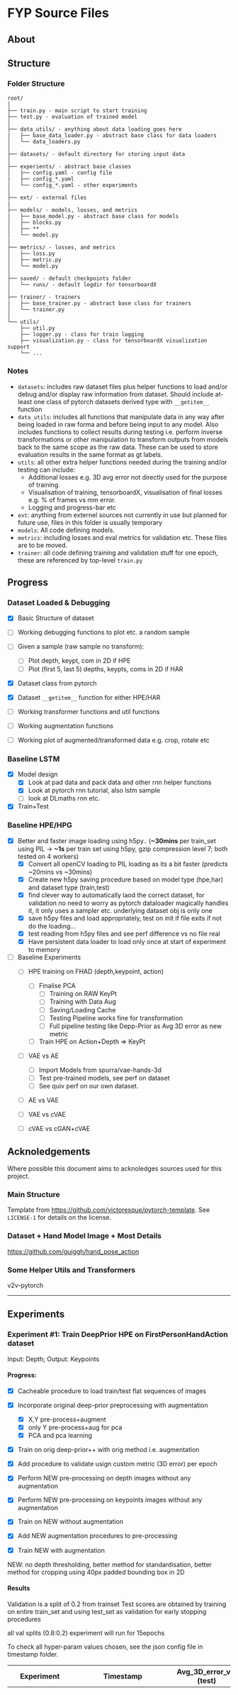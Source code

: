 # FYP Source Files 

## About



## Structure
### Folder Structure
  ```
  root/
  │
  ├── train.py - main script to start training
  ├── test.py - evaluation of trained model
  │
  ├── data_utils/ - anything about data loading goes here
  |   ├── base_data_loader.py - abstract base class for data loaders
  │   └── data_loaders.py
  │
  ├── datasets/ - default directory for storing input data
  │
  ├── experients/ - abstract base classes
  │   ├── config.yaml - config file
  |   ├── config_*.yaml
  │   └── config_*.yaml - other experiments
  │   
  ├── ext/ - external files
  |
  ├── models/ - models, losses, and metrics
  |   ├── base_model.py - abstract base class for models
  │   ├── blocks.py
  │   ├── **
  │   └── model.py
  |
  ├── metrics/ - losses, and metrics
  │   ├── loss.py
  │   ├── metric.py
  │   └── model.py
  │
  ├── saved/ - default checkpoints folder
  │   └── runs/ - default logdir for tensorboardX
  │
  ├── trainer/ - trainers
  |   ├── base_trainer.py - abstract base class for trainers
  │   └── trainer.py
  │
  └── utils/
      ├── util.py
      ├── logger.py - class for train logging
      ├── visualization.py - class for tensorboardX visualization support
      └── ...
  ```

### Notes
- `datasets`: includes raw dataset files plus helper functions to load and/or debug and/or display raw information from dataset. Should include at-least one class of pytorch datasets derived type with `__getitem__` function
- `data_utils`: includes all functions that manipulate data in any way after being loaded in raw forma and before being input to any model. Also includes functions to collect results during testing i.e. perform inverse transformations or other manipulation to transform outputs from models back to the same scope as the raw data. These can be used to store evaluation results in the same format as gt labels.
- `utils`: all other extra helper functions needed during the training and/or testing can include:
  - Additional losses e.g. 3D avg error not directly used for the purpose of training.
  - Visualisation of training, tensorboardX, visualisation of final losses e.g. % of frames vs mm error.
  - Logging and progress-bar etc
- `ext`: anything from externel sources not currently in use but planned for future use, files in this folder is usually temporary
- `models`: All code defining models.
- `metrics`: including losses and eval metrics for validation etc. These files are to be moved.
- `trainer`: all code defining training and validation stuff for one epoch, these are referenced by top-level `train.py`


## Progress

### Dataset Loaded & Debugging

- [x] Basic Structure of dataset
- [ ] Working debugging functions to plot etc. a random sample
- [ ] Given a sample (raw sample no transform):
    - [ ] Plot depth, keypt, com in 2D if HPE
    - [ ] Plot (first 5, last 5) depths, keypts, coms in 2D if HAR
- [x] Dataset class from pytorch
- [x] Dataset `__getitem__` function for either HPE/HAR
- [ ] Working transformer functions and util functions
- [ ] Working augmentation functions
- [ ] Working plot of augmented/transformed data e.g. crop, rotate etc


### Baseline LSTM
- [x] Model design
  - [x] Look at pad data and pack data and other rnn helper functions
  - [x] Look at pytorch rnn tutorial, also lstm sample
  - [ ] look at DLmaths rnn etc.
- [x] Train+Test

### Baseline HPE/HPG
- [x] Better and faster image loading using h5py.. (**~30mins** per train_set using PIL -> **~1s** per train set using h5py, gzip compression level 7; both tested on 4 workers)
  - [x] Convert all openCV loading to PIL loading as its a bit faster (predicts ~20mins vs ~30mins)
  - [x] Create new h5py saving procedure based on model type (hpe,har) and dataset type (train,test)
  - [x] find clever way to automatically laod the correct dataset, for validation no need to worry as pytorch dataloader magically handles it, it only uses a sampler etc. underlying dataset obj is only one
  - [x] save h5py files and load appropriately, test on init if file exits if not do the loading...
  - [x] test reading from h5py files and see perf difference vs no file real
  - [x] Have persistent data loader to load only once at start of experiment to memory
- [ ] Baseline Experiments
  - [ ] HPE training on FHAD (depth,keypoint, action)
    - [ ] Finalise PCA
      - [ ] Training on RAW KeyPt
      - [ ] Training with Data Aug
      - [ ] Saving/Loading Cache
      - [ ] Testing Pipeline works fine for transformation
      - [ ] Full pipeline testing like Depp-Prior as Avg 3D error as new metric
    - [ ] Train HPE on Action+Depth => KeyPt
  - [ ] VAE vs AE
    - [ ] Import Models from spurra/vae-hands-3d
    - [ ] Test pre-trained models, see perf on dataset
    - [ ] See quiv perf on our own dataset.
  - [ ] AE vs VAE
  - [ ] VAE vs cVAE
  - [ ] cVAE vs cGAN+cVAE 


## Acknoledgements
Where possible this document aims to acknoledges sources used for this project.

### Main Structure
Template from https://github.com/victoresque/pytorch-template. See `LICENSE-1` for details on the license.

### Dataset + Hand Model Image + Most Details
https://github.com/guiggh/hand_pose_action

### Some Helper Utils and Transformers
v2v-pytorch


---

## Experiments
### Experiment #1: Train DeepPrior HPE on FirstPersonHandAction dataset
Input: Depth; Output: Keypoints

#### Progress:
- [x] Cacheable procedure to load train/test flat sequences of images
- [x] Incorporate original deep-prior preprocessing with augmentation
  - [x] X,Y pre-process+augment
  - [x] only Y pre-process+aug for pca
  - [x] PCA and pca learning
- [x] Train on orig deep-prior++ with orig method i.e. augmentation
- [x] Add procedure to validate usign custom metric (3D error) per epoch
- [x] Perform NEW pre-processing on depth images without any augmentation
- [x] Perform NEW pre-processing on keypoints images without any augmentation
- [x] Train on NEW without augmentation
- [x] Add NEW augmentation procedures to pre-processing
- [x] Train NEW with augmentation


NEW: no depth thresholding, better method for standardisation, better method for cropping
     using 40px padded bounding box in 2D

#### Results
Validation is a split of 0.2 from trainset
Test scores are obtained by training on entire train_set and using test_set as validation
for early stopping procedures

all val splits (0.8:0.2) experiment will run for 15epochs

To check all hyper-param values chosen, see the json config file in timestamp folder.

| Experiment | Timestamp | Avg_3D_error_val (test) | Avg_3D_error_train | Notes |
| -------- | -------- | ---- | ---- | :------------------------------------: |
| Baseline   | BaselineHPE/0401_084525 | ~26.6mm (Best) | 14mm (Best) | All baseline stuff, 1:1 split train:test, val as testset, training error reduces steadiliy, val error jumps around, stagnates around 20 epochs, best@ep40, tot50epochs
| Baseline+ValSplit | BaselineHPE/0401_111005 | 23.04mm | 22.24 | Here train rate of decrease in error is slow, however less effects of overfitting also val error is way better than before, but maybe cause its just a smaller set


### Experiment #1: Train DeepPrior HPE with Action on FirstPersonHandAction dataset

#### Setup

#### Compression Updates

GZIP, 7 -> 47s; ~500MB

GZIP,7, bigger cache block -> 56s

GZIP,4, bigger cache block -> 40s;1.1GB


LZF, my laptop -> ~21s; 1.9GB!
GZIP,4, my laptop -> ~24s; 0.78GB
GZIP,7, my laptor -> ~20s; 0.68 GB <---sticking with this for now

## joblib methods -- untested oon my laptop, file size is roughly LZF size
```

tmux attach -t 0

<ctrl+b>, w

<select window>
```


## new procedure

iterate through the data loader in the beginning and everyitem will be a list of two items

one is the inputs the other is the outputs 


## validate extra metrics
targets ; outputs ;

if outputs is of type tuple then...
first elem is for val_loss of network
second elem is for keypoint error

so basically condition is... 

if it is a tuple send the second output to metric_eval and first output for val_loss


## problems

- ~~pca data for training and pca training mean/std~~

- ~~ pca after training for transform of y ~~

- X or depthmaps after transform ARE DIFFERENT!!
  - Check out where the issue is, try using xy transforms from msra to test out the problem
  - or just see / compare visually which transform gives different results

---
## Meeting 8/3/19 Notes
The main problem was the camera matrix transformation etc so apparently y_val of mm2px was coming to be wrong for some 
reason ths is now changed so org deep prior methods are used

however there is still some issue with validation curves!! they stop going less that 0.05 even though final avg 3d error is 0.25 so val loss shuld actually be about 0.3!

something else might still be worng!!
have a test at val loss etc, maybe try increasing early stop epochs and see if overall scores improves, for some reason val loss is being reported higher than normal...why??


current 25mm test set train on full train set
have augmentation see what happens... 3mm less.. (scaling)
per image changed cropping ...
show visual estimation in augmentation

goal: beating the baseline experiments below atleast most of them with the cyclic architechture...

validation error remains the same average 3D error decreases... why dies this happen? Is it a bug? Doesn't seem to be, as I renamed the msra folder to ensure no msra is being used during val. we do get value decreases in val error but not as much, i think its probably just the test set.

Note for experiments exp on val set choose best their THEN retrain on full train set!

---

## TODO
 - [ ] Implement Visualisation AFTER training with test cases and predicted output along with 3D error for that frame, so you see more than just avg 3D error.
 - [x] Implement Augmentation **EXP 1**
 - [x] Implement New Crop Method see if its better or worse **EXP 2**
 - [ ] Try 'conditioning' in various ways, see experiments below. **EXP 3**


### Experiment #1:
#### Details
Test with data augmentation:
Rot only
Rot + Transl
Rot + Transl + Scale

CHOOSE: PICK BEST AUG OPTION

#### Results

### Experiment #2:
#### Details
Alternative cropping method (40mm padding) VS Original Cropping Method
Test on NO AUG: is it better than 25mm?

If So, then test on training with augmentation using mest augmentation method chosen earlier

CHOOSE: PICK BEST CROPPING OPTION







use rnn cell for meta learning rnn for feedbck loop see deepleanring last and final lecture

convert json configs to yaml configs

write down structure somewhere?

enhance logging by posting to tensorboard information on current experiment etc



#### New code to convert config to readable format for tensorboard

```py

import json, logger, logging
from utils.visualization import WriterTensorboardX

logger = logging.getLogger()
writer = WriterTensorboardX('saved/test', logger, True)

my_config = json.load(open('experiments/config.json', 'r'))
yaml_str = yaml.dump(my_config)

## first convert all '\n' to '<br/>' for line breaks
yaml_str_6 = yaml_str.replace('\n', '<br/>')

## next convert spaces to &nbsp; to make it non-breaking so that it doesn't collapse to no space
yaml_str_6_1 = yaml_str_6.replace(' ', '&nbsp;')

## one line version
yaml_str_7_1 = yaml_str.replace('\n','<br/>').replace(' ', '&nbsp;')

## now write to tensorboard!
writer.add_text('test_tag_info', yaml_str_6_1, 0)
```


### Errors
**DATA AUGMENTATION IS BROKEN**

Note for **BaselineHPE/0401_132505** you can clearly see that by doing pca_all_Aug and training only rot_aug error
is WAY TOO HIGH +10mm diff

also for **BaselineHPE/0401_122247** we did only pca_aug (all modes) and no aug for training and got almost same
or lower results (like with val it was slightly higher and with train it was wobbly so not so sure although not clearly better)


now for new test **BaselineHPE/0401_133754**, we use Rot+None aug for both pca and training, if we don't see any visible improvements
or if we see worse results then definitely augmentation is broken and need to see where we are wrong.
Error is still bad! starts around ~40mm instead of ~30mm!

TRY: do aug mode and train on msra vs no augmode on msra and see difference.. if we see improvmenets for msra then basically we need to do correct augmentation for new dataset

If we switch to ONLY augtype=None for both pca and training then its fine as before so atleast augtype none is not doing anything dodgy, this is experiment **BaselineHPE/0401_134257**

Note: We find PCA values to be 4 and -3 and Y_values to be 4 and -5 so that means we are not getting the 1 and -1 we expected
so that means many of our depth images are running out of crop area! so that is bad! only -1 and 1 is ok for y or near that value
we achieve these values near enough for msra but not for fhad **SUSPECT CROPPING OF KEYPOINTS AND DEPTH**

#### Test MSRA
Now we test MSRA, first we do AugType None for Both PCA+Train... This is experiment  **BaselineHPE/0401_134755** note we use same 0.8:0.2 strategy so the same amount of val set. We find that error is much beeter maybe dataset is easier or problems with pca or cropping, one thing we observe is that the y range of values is very close to -1 and 1 (before pca) so this was not the case with FHAD maybe this could be a source of error in fhad

Another thing we observed is that after testing on AugType PCA+None for PCA+Train.. experiement **BaselineHPE/0401_140338** we see worse results for MSRA AS WELL! so about 5mm worse results. 

---



| Experiment | Notes | Train/ValError@5Epochs |
| ---------- | ----- | ---------------- |
| BaselineHPE/0408_000147 | NoAug New Transformers | 14.34/14.67 |
| BaselineHPE/0408_003207 | NoAug Old Transformers, a lowerbound to above slightly | 13.72/14.67 (Best: 13.91) |


### Note:
Experiments with 5 epochs are inconclusive because when you do data augmentation basically the train error is increased due to regularisation essentially and also valid error is much more to begin with then slowly valid error overtakes non-regul errors

**SCALE TRANSFORRM** seem to give poorer results BaselineHPE/0408_1901 when used for train data augmentation but with pca augmentation its fine... maybe improve crop procedure?

BaselineHPE/0408_1845 and BaselineHPE/0408_1817 are the best one basically they use orig transform but have Rot+None for train and ro+scale+none for pca transform

### TODO: 
1. get same valid curve on 3d error or atleast train curve using new transformers for the best two config, see tensorboard for details
2. try fix scale transform by maybe improving crop size in general for everything? is that bad i.e. basically it means same thing?
3. Try with trans transform e.g. rot+trans on pca and see any improvements?
4. finalise best transforms then try on fhad!! Try better cropping method on fhad which is max/min x,y,z crops according to train data, maybe ask guillermo on his crop method is it looking at target too much during inference?


```
/root/../fyp> python -m tests.tests
```



##### Tests for different crop sizes

PCA: 200k
AUG_MODES: 0 1 2 3
PCA_AUG_MODES: 0 1 2 3
RANDOMNESS: True

| Experiment           | Crop SZ | Y Range [Min, Max]| PCA Range [Min, Max]  | Valid3DError@Ep10 (@EP20) | Notes |
| -------------------- | ------- | ----------------- | --------------------  | ------------------------ | ----- |
|BaselineHPE/0411_0220 | 200mm   | [-1.0394, 1.0775] | [-1.7956, 2.2264]     | 12.48mm | - |
|BaselineHPE/0411_0150 | 220mm   | [-0.9450, 0.9796] | [-1.6323, 2.0240]     | 13.46mm | Always an upper bound to above |
|BaselineHPE/0411_1100 | 210mm   | [-0.9900, 1.0262] | [-1.7101, 2.1204]     | 14.39mm | Much worse than both |
|BaselineHPE/0411_1130 | 190mm   | [-1.0942, 1.1342] | [-1.8901, 2.3436]     | 11.6774mm (10.8176mm) | Much better than anything tried so far! |
|**BaselineHPE/0411_1208**| 190mm   | [-1.0942, 1.1342] | [-1.8901, 2.3436]     | 11.4144mm (10.3342mm) | We tried only this without any augmentation to see results, we get beter results but its a very close call  |
|BaselineHPE/0411_1453    | 180mm   | [-1.1549, 1.1972] | [-1.9951, 2.4738]  | 13.0373mm (13.08mm) | Well at this point it turns really bad! |


BEST CHOICE: 
PCA: 200k NO AUG PCA NO AUG TRAIN RANDOMNESS TRUE CROP_SZ 190mm

```py
#we can save logging info in file and simultaneously print to console as well!

logging.basicConfig(
    format="%(asctime)s [%(name)s_%(funcName)s] [%(levelname)s]  %(message)s",
    level=logging.INFO,
    handlers=[
        logging.FileHandler('test.log'),
        logging.StreamHandler()
])
class abc(object):
  def __init__(self):
    pass

log = logging.getLogger(name=abc().__class__.__name__)

# not .info() works too!
log.warn("Hello there")

```


```py

#new function to define deterministic params for fhad
self.dataset.make_transform_params_static(AugType, \
                    (lambda aug_mode_list: getAugModeParam(aug_mode_list, rot_lim, sc_std, tr_std)[1]),
                     custom_aug_modes=train_aug_list)

```





```bash
cat /dev/zero | ssh-keygen -q -N ""
cat ~/.ssh/id_rsa.pub
git config --global user.email "you@example.com"
git config --global user.name "Your Name"
# <after adding key to git>
git clone git@github.com:hsed/fyp.git
cd fyp

apt update && apt install -y libsm6 libxext6 libxrender-dev zip unzip curl wget nano
pip install jupyterlab tensorflow tensorboardx opencv-python

curl -L https://imperialcollegelondon.box.com/shared/static/LINK_HIDDEN -o datasets/hand_pose_action/data_train_hpe_cache.h5
curl -L https://imperialcollegelondon.box.com/shared/static/LINK_HIDDEN -o datasets/hand_pose_action/data_test_hpe_cache.h5

```

























### Choosing deterministic or random-ish Experiements
We carried out a few experiments to investigate deterministic vs non-deterministic settings

in general, while deterministic experiments are repeatable, the whole idea of adata augmentation lies on the fact that
data generation is randomised and new data is generated AT EVERY EPOCH so that there is no sign of overfitting

we tested several combinations of data augmentation and determinisic setting. from these we dfound that one with all augment gave the best lower bound (0410_1838) although it was still worse than no augmentation (0420_1720 or 1946). Other experiements in this setting start from BaselineHPE/0410_1720 till about 1900 or 2000.

Now we changed to new device to results are a bit skewed but nevertheless all 3 augmentations WITH RANDOMNESS (BaselineHPE/0411_0220
) is much better that without randomness (BaselineHPE/0410_2011). 

However when it comes to augmentation vs no augmentation, augmentation doesn't REALLY help, non-augmentation either always win or comes very close, maybe for long term epoch it might be better but atleast till 20 epoch, augmentation doesn't really help...

Maybe this implies that augmentation is 'too stochastic'?

### Choosing the Validation Set

- Tried Trainset 0.8:0.2 vs 1.0+Test_Set method, validation curve do not follow test-set. Possible reasoning: PCA used entire train-set, train-set gets too small. See '' vs '' 

<INSERT PIC HERE>


- Newer method: Tried train set 1.0 + 0.2 Test Set. Actually, good upper bound on test set which is good. Also matches quite closely. See experiment BaselineHPE/0419_1744 vs BaselineHPE/0417_1634

< insert picture here >


Answer: 
1.0 Trainset + 0.2 Validation Set for Quick Testing w/ 20-30EP training depending on impact. With ~10EP early stopping. no checkpointing but maybe saving the best model and if best model != last model then saving that too for continuation.

---

### Choosing the Cropping Method

We applied four different cropping methods see statement above. The best we found was method #2 and we will stick with that, even though it produces worse results when visually seeing it images get squashed but overall error is low. **NEED TO VERIFY THAT AFTER PREDICTION IT LOOKS GOOD TOO**. **SEE HPE_DEPTH_CROP PAGE**

< insert picture here>

### Data Augmentation
This does slight improvements but after a long number of epochs, so its not very benefitial -> 

Tests : Best data aug : 0 (None) + 1 (Rot) + 3 (Trans) & PCA: 0, 1, 2 (Scale), 3.

BaselineHPE/0419_1007 (note this is full test set maybe its better to show validation partial test set as we'll use that in continuation!)


### Baseline Performance
Test-Set as shown in BaselineHPE/0417_1634

We will do a full baseline validation set performance as well....

Validation: BaselineHPE/0419_1744


### Action Test
We perform one test with having target with action and using combined loss function. loss is too high and we get a much worse value. we didnt test with alpha i.e. how much of one component to use. 

In future we will try to cleate a new class and add new data loaders that convert action to one hot and so on and then we have an embedding layer that converts 1x1x45 to 128x128x45 -> 64x64x32 or something like that basically 1/2 or 1/4 or 3/4 of the channels of input then we use the network as is and try to see if any imprvement possible we can also use VAE



# Meeting Summary 15/5/19
- Somehow improve your HPE model by incorporating temporal information. Currently your model has no temporal information. Definitely with temporal information you should perform better for HPE. The 1mm inprovement you got is actually with g.t. action information it is too less or basically its not very helpful as you won't have action during inference! So you should have a model which somehow predicts action not uses g.t. atleast
- A good step would be to use the output of the previous action prediction as input to next prediction.
- Pre-procesing stuff should not be included in the main report as its not the main thing maybe just give it a one-paragraph or one sentence even.
- Need to be very very sure of your baseline! Must do stuff that actually improves the baseline!


Full test set 60ep baseline: BaselineHPE/0417_1634



using pca for action recognizer got 3% improvements in the full test data set vs not using pca
using padded sequences accuraccy is quite bad tried with 80 and 100 as max length and still much worse than packed sequence

### SEQ_IDX_ARRAY BUG
NOTE: We found a bug whereby the seq_idx_array gives wrong results if we have two or more sequences of same length in the array
we now (kind of) fix that by ignoring sequence index array and using a padding method for extracting outputs. This is shown in *BaselineLSTM/0519_1850* (with bug) VS **BaselineLSTM/0520_2314**. Note: Both have pca option but the latter has the seq_idx_array bug removed as well.

however using lstm directly there is a way to get the outputs directly. this involves using the final hn value output from the lstm. this is exactly correct as well this was done in **BaselineLSTM/0521_0832** and comparing to **BaselineLSTM/0520_2314** they both are exactly the same.

### UNROLLED LSTM Implementation
I have tried several different ways to implement the unrolled lstm, the best one with the least obtrusive code is now a simple for loop working on padded sequences and then in the end like the fix for seq_idx_arr bug we simply use the .batch_sizes component from the padding method to gather the required outputs, testing from rolled/compact version we find that the forward pass differences are amounting to floating point errors of about 1e-5 for < 10EP but this slowly builds up to 1e-4 (< 20EP) and 1e-3 is probably the absolute limit within 100EP. So there are some differences. Overall in training its a lower bound to the exact method but in the end we got a close accuracy maximum of 0.7078 (unrolled@EP77) vs 0.7338 (compact@EP96) in top 1 validation accuracy on entire training set
the use of unrolled lstm. around the same epoch range the unrolled version has accuraccy of 0.7002@EP96

There are also major drops of accuracy @EP 38 & 45 to about ~30% but that is almost quickly recovered. The final implementation is **BaselineLSTM/0521_1048**




saved/BaselineLSTM/0521_1409/model_best.pth: trained on entire train set for 100 epochs compact lstm version used. pca involved perf 75%
saved/BaselineLSTM/0521_1445/model_best.pth: trained on entire train set for 100 epochs slow/unrolled/manual version used. pca involved perf ~70%



### problems with loading combined model
we notice many problems that when creating a model that is combined the performance degrades considerably when only training the har part and not the hpe part. it could be because maybe the optimiser is trying to optimise all such parameters although it shouldn't be really because its a seperate block. nonetheless we need to be carefully on how to perform the training we need to set requires grad to false for the proportion or do something

basic file structure to test out combined model.

a lot of changes are performed in various files to bring stuff together, still a lot more work is required as current action 
accuraccy from predicted samples is too low.



## NEW: A NOTE ON BATCH_NORM:
VERY IMP:
batchnorm2d has 2 additional params during intialisation. One param is `affine` and the other is `track_running_stats`. Both are quite helpful for us to do various things for our model.

NEED TO CHANGE CODE: such that whenever a context layer is present in bn_relu_block simply set affine to FALSE such that when traning the affine stuff is not done for batch norm this is because affine transform is handled by film layers (later down the line). however the standardisation still takes place as before along with running stats. This way theoretically we should achieve very similar or exact performance as before.

Note: must re-run for 30epochs and test some score on hpe then make changes and re-run also first save on github to easily undo any changes! its important to test the effects! Also if you do this you need to consider what happens to old saves do they still work?

So for instead of hacky context layers that are not actually supplied you basically set affine=False for batch_norm


NOW FOR COMBINED MODEL DURING FINE TUNING:
during fine tuning there are newer batch sizes and many different sizes for which we DO NOT know in advance of size
for some models it can be as low as 2 or 4. In this case its best to set `track_running_stats` to FALSE this is same as setting `training` to FALSE. this way always its ensured that EXACT CURRENT batch_size is used to calc mean and variance so a large change in batch_sizes wont cause big issues so this is equivalent to train mode but then the training can still occur. nonetheless training is training of affine params so if we use some model with action condition that that too is disabled. and it degenerated to exactly as training = false

for this you should basically loop around all modules in for loop fashion and for every nn.batchnorm2d found simply set `track_running_stats` to FALSE only do this for certain version numbers..... so like maybe v4d first then v3d and then maybe v2d as v2d2

h consistent...

New meeting notes need to do:

- clarify film in report, why oyu used it the justification, hoe does it compare vs the other methods how is it better etc. suport why you used it. where its from visual reasoning,,,

- dont put all ur owkr as sotry in main flow talk about most other stuff in discussion section

- try to compare in objective ways i.e. fairly
- talk about main stuff of report in main section i.e. type 1 vs type 2 so imrpovments over type 2
- the test time imrpovements you show should rather be meaningful
- in ideal case for test time if you have two sequential models and you get second z the second z value should be better if its not then weighted average doesnt really make much sense here...
- for training need to talk abiut loss term balance how to achieve this etc...

Anil said:
- focus all your results on a big table with types of concatenation etc, training acc etc.

TK Kim said:
- more important now you focus on type 2
- temporal contraints vs attention.. does attention fit into your story?? bone loss is definately orthogonal to your story so dont do bone loss you can try temporal loss but that still be away from ur story,,, idk
- Don't think type 2 is just a simple enhancement with enough evidence you can provide good support on why you used type 2 how it worked etc
- also if action acc doesn improve for type 2 then explain why you think, maybe say loss balance or maybe to do with the gt keypoints are not very good annotation..
- DONT TRY TO SELL EVERYTHING IN EQUAL MANNER SELL TYPE 2 MORE THAN ANY THING ELSE complete this story

- talk about other stuff in discussion

- temporal consistency etc must be tried on type 2



Generally in real life u will try all sorts of combinations
But now due to lack of time or for fyp project scope limitations so incremental improvements:
so Type 1
type2
type2+atten or type2+temporal_loss
type2+atten+temporal_loss
type2+atten+temporal_loss+(ensemble or test time imrpov)


General Structure:
- Intro
- Background
- Implementation
  - Finalising HPE:
    - all fine tuning depth cropping etc,,,
  - Finalising HAR: all lstm
    - all lstm setup, 
    - max timelengthm unrolled version lr
    - implementation etc
  - Minimal conditioning in HPE -- HPEwActCond (talk briefly here, film for visual reasoning)
  - Minimal attention in HAR -- HARwAttention (talk briefly here)
  - Simple Baseline Combination --> Sequential Model
    - setup simple direct test time results -- trivial baseline
    - Use of HPE+HPEwActCond (talk briefly here or in detail?)
    - Show test time combination of two models, best with HPEwActCond
    - Some more insights of this dual model, use of hpewAct, .. quiprob act conditions,... (talk briefly here)
  - Simple direct training
    - setup, lr issues, w.decay issues, combined loss fn issues... (talk briefly here)
    - get best model from here....
  - Simple direct training with action type 2 THE MAIN CONTRIB
    - selection of best hpewActCond for pre-training (select using 30 ep versions? or directly select based on test time perf)
    - idea, look for justification, see hopes from test time improvements and ideas,
    - show simple extention architecture
    - show new val curves it imrpoves over type 1 need to somehow show it is a just improvement!
  - action type 2 training with the attention module present...
    - better or worse does it improve both?
  - temporal loss term

Ablation Studies // Discusions // Further details
- best method to do concat
- best pre-train model to use for hpe_wActCond
- a setup of params and loss fn alpha selection
- simething else?



Targets per day
for 5/6/2019
  - make sure to generate all plots atleast for film
  - generate all plots for all different attention mechanisms
  - write some final equation on attention
  - write equatio on film